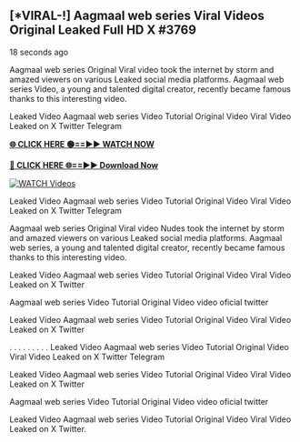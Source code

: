 ## [*VIRAL-!] Aagmaal web series Viral Videos Original Leaked Full HD X #3769

18 seconds ago

Aagmaal web series Original Viral video took the internet by storm and amazed viewers on various Leaked social media platforms. Aagmaal web series Video, a young and talented digital creator, recently became famous thanks to this interesting video.

Leaked Video Aagmaal web series Video Tutorial Original Video Viral Video Leaked on X Twitter Telegram

**[🌐 CLICK HERE 🟢==►► WATCH NOW](https://viralvideo2k25.blogspot.com/2025/02/xxx-videos-viral-git-hub.html)**

**[🔴 CLICK HERE 🌐==►► Download Now](https://viralvideo2k25.blogspot.com/2025/02/xxx-videos-viral-git-hub.html)**

[![WATCH Videos](https://i.imgur.com/dJHk4Zq.gif)](https://viralvideo2k25.blogspot.com/2025/02/xxx-videos-viral-git-hub.html)

Leaked Video Aagmaal web series Video Tutorial Original Video Viral Video Leaked on X Twitter Telegram

Aagmaal web series Original Viral video Nudes took the internet by storm and amazed viewers on various Leaked social media platforms. Aagmaal web series, a young and talented digital creator, recently became famous thanks to this interesting video.

Leaked Video Aagmaal web series Video Tutorial Original Video Viral Video Leaked on X Twitter

Aagmaal web series Video Tutorial Original Video video oficial twitter

Leaked Video Aagmaal web series Video Tutorial Original Video Viral Video Leaked on X Twitter

. . . . . . . . . Leaked Video Aagmaal web series Video Tutorial Original Video Viral Video Leaked on X Twitter Telegram

Leaked Video Aagmaal web series Video Tutorial Original Video Viral Video Leaked on X Twitter

Aagmaal web series Video Tutorial Original Video video oficial twitter

Leaked Video Aagmaal web series Video Tutorial Original Video Viral Video Leaked on X Twitter.
